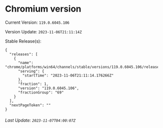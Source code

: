 # Chromium version

Current Version: `119.0.6045.106`

Version Update: `2023-11-06T21:11:14Z`

Stable Release(s):
```
{
  "releases": [
    {
      "name": "chrome/platforms/win64/channels/stable/versions/119.0.6045.106/releases/1699305074",
      "serving": {
        "startTime": "2023-11-06T21:11:14.176266Z"
      },
      "fraction": 1,
      "version": "119.0.6045.106",
      "fractionGroup": "69"
    }
  ],
  "nextPageToken": ""
}
```

###### Last Update: `2023-11-07T04:00:07Z`
        